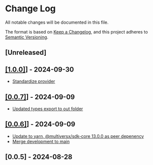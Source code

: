 # Change Log

All notable changes will be documented in this file.

The format is based on [Keep a Changelog](https://keepachangelog.com/en/1.0.0/),
and this project adheres to [Semantic Versioning](https://semver.org/spec/v2.0.0.html).

## [Unreleased]

## [[1.0.0]](https://github.com/multiversx/mx-sdk-js-metamask-provider/pull/5)] - 2024-09-30
- [Standardize provider](https://github.com/multiversx/mx-sdk-js-metamask-provider/pull/5)

## [[0.0.7]](https://github.com/multiversx/mx-sdk-js-metamask-provider/pull/4)] - 2024-09-09
- [Updated types export to out folder](https://github.com/multiversx/mx-sdk-js-metamask-provider/pull/3)

## [[0.0.6]](https://github.com/multiversx/mx-sdk-js-metamask-provider/pull/1)] - 2024-09-09
- [Update to yarn, @multiversx/sdk-core 13.0.0 as peer depenency](https://github.com/multiversx/mx-sdk-js-metamask-provider/pull/2)
- [Merge development to main](https://github.com/multiversx/mx-sdk-js-metamask-provider/pull/1)

## [0.0.5] - 2024-08-28

